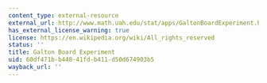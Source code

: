 ```yaml
---
content_type: external-resource
external_url: http://www.math.uah.edu/stat/apps/GaltonBoardExperiment.html
has_external_license_warning: true
license: https://en.wikipedia.org/wiki/All_rights_reserved
status: ''
title: Galton Board Experiment
uid: 60df471b-b448-41fd-b411-d50d674903b5
wayback_url: ''
---
```

